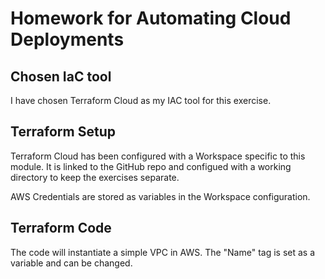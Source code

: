 # Homework for Automating Cloud Deployments

## Chosen IaC tool

I have chosen Terraform Cloud as my IAC tool for this exercise.
## Terraform Setup
Terraform Cloud has been configured with a Workspace specific to this module.  It is linked to the GitHub repo and configued with a working directory to keep the exercises separate.

AWS Credentials are stored as variables in the Workspace configuration.

## Terraform Code

The code will instantiate a simple VPC in AWS.  The "Name" tag is set as a variable and can be changed.

 